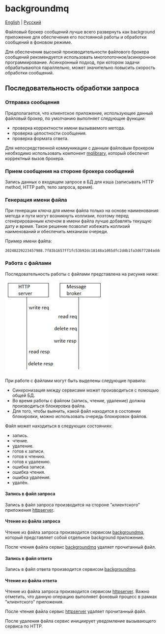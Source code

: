# backgroundmq

[English](README.md) | [Русский](README.ru.md)

Файловый брокер сообщений лучше всего развернуть как background приложение для обеспечения его постоянной работы и обработки сообщений в фоновом режиме.

Для обеспечения высокой производительности файлового брокера сообщений рекомендуется использовать многопоточное/асинхронное программирование. Асинхронный подход, при котором задачи обрабатываются параллельно, может значительно повысить скорость обработки сообщений.

## Последовательность обработки запроса

### Отправка сообщения

Предполагается, что клиентское приложение, использующее данный файловый брокер, по умолчанию выполняет следующие функции:
- проверка корректности имени вызываемого метода.
- проверка целостности сообщения.
- проверка формата ответа.

Для непосредственной коммуникации с данным файловым брокером необходимо использовать компонент [mqlibrary](../mqlibrary/README.ru.md), который обеспечит корректный вызов брокера.

### Прием сообщения на стороне брокера сообщений

Запись данных о входящем запросе в БД для кэша (записывать HTTP method, HTTP path, тело запроса, время).

### Генерация имени файла

При генерации ключа для имени файла только на основе наименования метода и пути могут возникнуть коллизии, поэтому перед сгенерированным ключом в имени файла лучше добавлять текущую дату и время. 
Такое решение позволит избежать коллизий наименований и обеспечить механизм очереди.

Пример имени файла:
```
20240229223457988.7f83b1657ff1fc53b92dc18148a1d65dfc2d4b1fa3d677284addd200126d9069
```

### Работа с файлами

Последовательность работы с файлами представлена на рисунке ниже:

![filemessagebroker-request-processing](../docs/img/filemessagebroker-request-processing.png)

При работе с файлами могут быть выделены следующие правила:
- Синхронизация между сервисами может производиться с помощью общей БД.
- Во время работы с файлом (запись, чтение, удаление) должна производиться блокировка файла.
- Для того, чтобы выянить, какой файл находится в состоянии блокировки, можно использовать очередь блокировок файлов.

Файл может находиться в следующих состояниях:
- запись.
- чтение.
- удаление.
- готов к записи.
- готов к чтению.
- готов к удалению.
- ошибка записи.
- ошибка чтения.
- ошибка удаления.
- удалён.

#### Запись в файл запроса

Запись в файл запроса производится на стороне "клиентского" приложения [httpserver](../httpserver/README.ru.md).

#### Чтение из файла запроса

Чтение из файла запроса производится сервисом [backgroundmq](../backgroundmq/README.ru.md), который представляет собой отдельное background приложение.

После чтения файла сервис [backgroundmq](../backgroundmq/README.ru.md) удаляет прочитанный файл.

#### Запись в файл ответа

Запись в файл ответа производится сервисом [backgroundmq](../backgroundmq/README.ru.md).

#### Чтение из файла ответа

Чтение из файла запроса производится сервисом [httpserver](../httpserver/README.ru.md). 
Важно отметить, что данную операцию выполняет фоновый процесс в рамках "клиентского" приложения.

После чтения файла сервис [httpserver](../httpserver/README.ru.md) удаляет прочитанный файл.

После удаления файла сервис инициирует уведомление вызывающего сервиса по HTTP.
